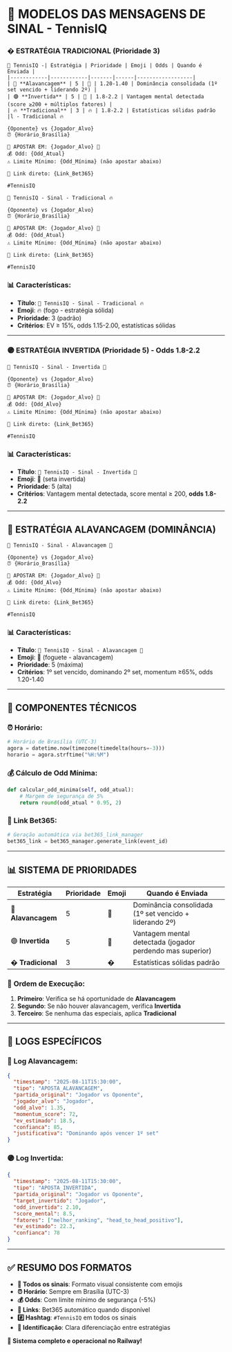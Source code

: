 # 📱 MODELOS DAS MENSAGENS DE SINAL - TennisIQ

### � **ESTRATÉGIA TRADICIONAL** (Prioridade 3)
```
🎾 TennisIQ -| Estratégia | Prioridade | Emoji | Odds | Quando é Enviada |
|------------|------------|-------|------|------------------|
| 🚀 **Alavancagem** | 5 | 🚀 | 1.20-1.40 | Dominância consolidada (1º set vencido + liderando 2º) |
| 🟣 **Invertida** | 5 | 🔁 | 1.8-2.2 | Vantagem mental detectada (score ≥200 + múltiplos fatores) |
| 🔥 **Tradicional** | 3 | 🔥 | 1.8-2.2 | Estatísticas sólidas padrão |l - Tradicional 🔥

{Oponente} vs {Jogador_Alvo}
⏰ {Horário_Brasília}

🚀 APOSTAR EM: {Jogador_Alvo} 🚀
💰 Odd: {Odd_Atual}
⚠️ Limite Mínimo: {Odd_Mínima} (não apostar abaixo)

🔗 Link direto: {Link_Bet365}

#TennisIQ
```

```
🎾 TennisIQ - Sinal - Tradicional 🔥

{Oponente} vs {Jogador_Alvo}
⏰ {Horário_Brasília}

🚀 APOSTAR EM: {Jogador_Alvo} 🚀
💰 Odd: {Odd_Atual}
⚠️ Limite Mínimo: {Odd_Mínima} (não apostar abaixo)

🔗 Link direto: {Link_Bet365}

#TennisIQ
```

### 📊 Características:
- **Título**: `🎾 TennisIQ - Sinal - Tradicional 🔥`
- **Emoji**: 🔥 (fogo - estratégia sólida)
- **Prioridade**: 3 (padrão)
- **Critérios**: EV ≥ 15%, odds 1.15-2.00, estatísticas sólidas

---

### 🟣 **ESTRATÉGIA INVERTIDA** (Prioridade 5) - Odds 1.8-2.2

```
🎾 TennisIQ - Sinal - Invertida 🔁

{Oponente} vs {Jogador_Alvo}
⏰ {Horário_Brasília}

🔁 APOSTAR EM: {Jogador_Alvo} 🚀
💰 Odd: {Odd_Alvo}
⚠️ Limite Mínimo: {Odd_Mínima} (não apostar abaixo)

🔗 Link direto: {Link_Bet365}

#TennisIQ
```

### 📊 Características:
- **Título**: `🎾 TennisIQ - Sinal - Invertida 🔁`
- **Emoji**: 🔁 (seta invertida)
- **Prioridade**: 5 (alta)
- **Critérios**: Vantagem mental detectada, score mental ≥ 200, **odds 1.8-2.2**

---

## 🚀 ESTRATÉGIA ALAVANCAGEM (DOMINÂNCIA)

```
🎾 TennisIQ - Sinal - Alavancagem 🚀

{Oponente} vs {Jogador_Alvo}
⏰ {Horário_Brasília}

🚀 APOSTAR EM: {Jogador_Alvo} 🚀
💰 Odd: {Odd_Alvo}
⚠️ Limite Mínimo: {Odd_Mínima} (não apostar abaixo)

🔗 Link direto: {Link_Bet365}

#TennisIQ
```

### 📊 Características:
- **Título**: `🎾 TennisIQ - Sinal - Alavancagem 🚀`
- **Emoji**: 🚀 (foguete - alavancagem)
- **Prioridade**: 5 (máxima)
- **Critérios**: 1º set vencido, dominando 2º set, momentum ≥65%, odds 1.20-1.40

---

## 🔧 COMPONENTES TÉCNICOS

### ⏰ **Horário**:
```python
# Horário de Brasília (UTC-3)
agora = datetime.now(timezone(timedelta(hours=-3)))
horario = agora.strftime("%H:%M")
```

### 💰 **Cálculo de Odd Mínima**:
```python
def calcular_odd_minima(self, odd_atual):
    # Margem de segurança de 5%
    return round(odd_atual * 0.95, 2)
```

### 🔗 **Link Bet365**:
```python
# Geração automática via bet365_link_manager
bet365_link = bet365_manager.generate_link(event_id)
```

---

## 📊 SISTEMA DE PRIORIDADES

| Estratégia | Prioridade | Emoji | Quando é Enviada |
|------------|------------|-------|------------------|
| 🚀 **Alavancagem** | 5 | 🚀 | Dominância consolidada (1º set vencido + liderando 2º) |
| 🟣 **Invertida** | 5 | 🔁 | Vantagem mental detectada (jogador perdendo mas superior) |
| � **Tradicional** | 3 | � | Estatísticas sólidas padrão |

### 🎯 **Ordem de Execução**:
1. **Primeiro**: Verifica se há oportunidade de **Alavancagem**
2. **Segundo**: Se não houver alavancagem, verifica **Invertida**  
3. **Terceiro**: Se nenhuma das especiais, aplica **Tradicional**

---

## 📝 LOGS ESPECÍFICOS

### 🚀 **Log Alavancagem**:
```json
{
  "timestamp": "2025-08-11T15:30:00",
  "tipo": "APOSTA_ALAVANCAGEM",
  "partida_original": "Jogador vs Oponente",
  "jogador_alvo": "Jogador",
  "odd_alvo": 1.35,
  "momentum_score": 72,
  "ev_estimado": 18.5,
  "confianca": 85,
  "justificativa": "Dominando após vencer 1º set"
}
```

### 🟣 **Log Invertida**:
```json
{
  "timestamp": "2025-08-11T15:30:00", 
  "tipo": "APOSTA_INVERTIDA",
  "partida_original": "Jogador vs Oponente",
  "target_invertido": "Jogador",
  "odd_invertida": 2.10,
  "score_mental": 8.5,
  "fatores": ["melhor_ranking", "head_to_head_positivo"],
  "ev_estimado": 22.3,
  "confianca": 78
}
```

---

## ✅ RESUMO DOS FORMATOS

- **📱 Todos os sinais**: Formato visual consistente com emojis
- **⏰ Horário**: Sempre em Brasília (UTC-3)  
- **💰 Odds**: Com limite mínimo de segurança (-5%)
- **🔗 Links**: Bet365 automático quando disponível
- **#️⃣ Hashtag**: `#TennisIQ` em todos os sinais
- **🎯 Identificação**: Clara diferenciação entre estratégias

**🚀 Sistema completo e operacional no Railway!**
